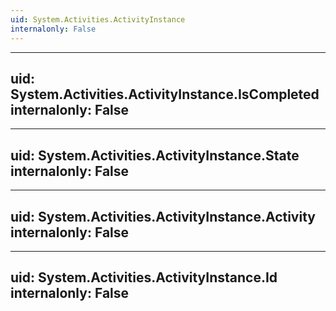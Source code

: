 ```yaml
---
uid: System.Activities.ActivityInstance
internalonly: False
---
```


---
uid: System.Activities.ActivityInstance.IsCompleted
internalonly: False
---

---
uid: System.Activities.ActivityInstance.State
internalonly: False
---

---
uid: System.Activities.ActivityInstance.Activity
internalonly: False
---

---
uid: System.Activities.ActivityInstance.Id
internalonly: False
---
